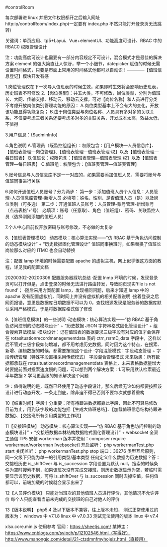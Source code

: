 #controlRoom

每次部署进 linux 并把文件权限都开之后输入网址 http:ip/controlRoom/index.php(一定要有 index.php 不然只能打开登录页无法跳转)

关键词：单页应用、tp5+Layui、Vue+elementUI、功能高度可设计、RBAC 中的 RBAC0 权限管理设计

注：功能高度可设计也需要有一部分内容规定不可设计，混合模式才是最佳的解决方案
element 的强大简直让人惊讶，举一个小细节，datepicker 赋值的时候无需设置时间格式，只要是市面上常用的时间格式他都可以自动识！————【值班信息登记】模块开发有感

1.岗位管理仅在下一次导入值班表的时候生效，如果即时生效将会影响历史班表，历史班表不可修改 2.【岗位类型】：共五大类，不可修改，岗位类型，分别为值班长、大网、传输支撑、移动云、移动云支撑，可对【岗位名称】和人员进行分类
不考虑开放岗位类别管理功能的原因：
A.岗位类型基本上不会有大的变化，开放该功能显得功能复杂；
B.由于岗位类型与岗位名称、人员具有多对多的关联关系，不仅要考虑三者关系还要考虑多对多的关联关系，开发成本太高，效益太低，不值得

3.用户信息：{$adminInfo}

4.角色说明
A.管理员（既监控组组长）：权限包含：【用户模块—人员信息库】、【值班表管理—岗位管理】、【值班表管理—值班表管理·权】以及【值班表管理—每日班表】
B.值班长：权限包含：【值班表管理—值班表管理·权】以及【值班表管理—每日班表】
C.值班组：权限包含：【值班表管理—值班表管理】

5.账号信息与人员信息库不是一一对应的，如果需要添加值班人员，需要将账号与值班同事进行关联

6.如何开通值班人员账号？分为两步：
第一步：添加值班人员个人信息：人员管理-人员信息库管理-新增人员 必填项：姓名、性别、是否值班人员（是）以及岗位类别（可多选）
第二步：开通值班人员账号：人员管理-账号管理-新增账号（点击表格'+'号） 必填项：账号（任意取）、角色（值班组）、密码、关联监控人员（选择刚刚添加的值班人员）

7.个人中心目前仅开放密码与账号修改，不必做的太复杂

8.【值班表管理模块】
动态模块：核心算法实现——“仿 RBAC 基于角色访问控制的动态模块设计” + “历史数据固化管理设计”
值班同事换班时，如果替换了值班长岗位那么对应的 ITMC 也会自动替换

注：配置 lamp 环境的时候需要配置 apache 的虚拟主机，网上似乎很这方面的教程，详见我的配置文档

20200302-20200306 配置服务器踩坑总结
·配置 lnmp 环境的时候，发现登录页可以打开但是，点击登录的时候无法进行路由转发，导致网页现实‘file is not found’；
·随后采用方案配置 lamp，发现相同问题，后来才知道 lamp 中的 apache 没有配置虚拟机，同时网上并没有虚拟机的相关配置说明
·接着登录之后网页报错，意思是数据库日期数据不可以为 0，查找根源发现是服务器的数据库默认采用严格模式，于是将数据库格式做了修改

9.【值班信息模块】的一些说明
·动态模块：核心算法实现——“仿 RBAC 基于角色访问控制的动态模块设计” + “历史数据 JSON 字符串格式固化管理设计” + 组合搜索算法模型
·模块设计：记在值班表的数据要求三级字段有对应的值才会保存在 rotasituationrecordmanagementdata 表的 ctrr_rsrmD_data 字段中，这样以后不管对三级字段如何增减，都不用考虑历史数据，同时因为这个特点，在搜索、新增、编辑数据的时候，都需要按照这个设计
·字段混管模式：字段动态管理 + 字段传统管理（特殊字段直接采用传统模式） 字段混合管理模式
未来隐患：所有数据都承载在 rotasituationrecordmanagementdata 表格上，未来表格数据量增大时要提前面对搜索速度慢的问题，可以想到两个解决方案：1.可采用默认检索最近半年数据 2.学习更高级的知识解决这个问题

注：值得说明的是，既然已经使用了动态字段设计，那么后续无论如何都要按照该设计进行动态开发，一条走到底，除非迫不得已否则不要每次就想着重构

10【结束时间】字段十分重要：所有待跟进数据都靠此字段，因此不可轻易修改
目前为止，用到该字段的功能包括【生成大值班总结】、【加载值班信息结构待跟进数据】、【交接班所有引用类型的工作项】

11【交接班模块】
动态模块：核心算法实现——“仿 RBAC 基于角色访问控制的动态模块设计” + “交接班数据森林结构数据格式固化管理设计” + websocket 全双工通信
TP5 安装 workerman 版本并使用：composer require workerman/workerman
[websocket]
开启监听： php workermanTest.php start
关闭监听： php workermanTest.php stop
端口：36276
类型互斥原则，同一父级下只能为单一的引用类型/基本类型
任何定义什么数据为历史数据？答：交接班历史 is_shiftOver 与 is_succession 字段设置为默认 null，搜索的时候条件为空时搜索不到，如果该班次没有完成交接班，则历史数据显示为空，若临时需要显示该历史数据，可将 is_shiftOver 与 is_succession 同时去掉空值，任何值都可以，前端加载的时候就会显示出来了

12【人员评价模块】
只能对当班次的其他值班人员进行评价，其他情况不允许评价
每个人只能查看当前未完成的交接班的自己对他人的评价

13【版本说明】
php5.4 及以下版本不兼容，往上版本未知，
测试正常使用过的版本为：
windows 中 v7.1.8
linux 中 v7.0.33
测试无法使用的版本
linux 中 v7.4

xlsx.core.min.js 使用参考
官网：https://sheetjs.com/
某博主：
https://www.cnblogs.com/svipch/p/12102546.html（写得好）
http://www.manongjc.com/detail/21-ctzdmnfmyhojeiz.html（直接用）
